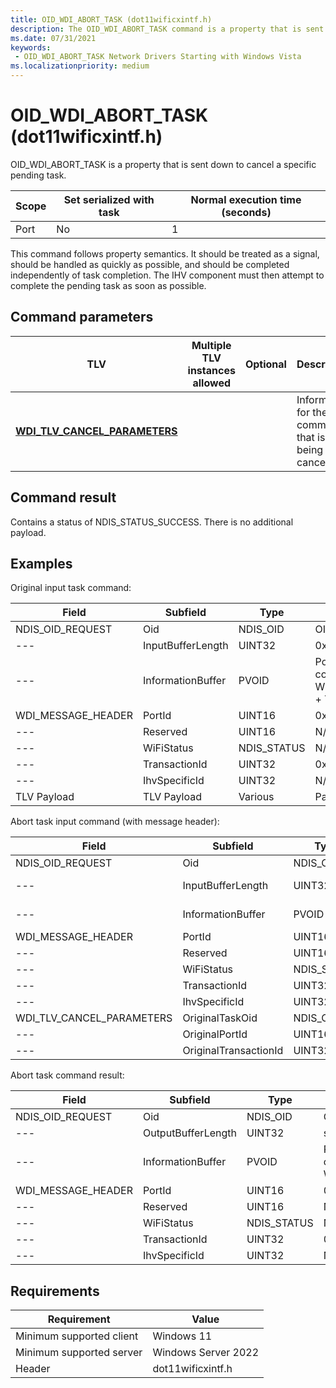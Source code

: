 ```yaml
---
title: OID_WDI_ABORT_TASK (dot11wificxintf.h)
description: The OID_WDI_ABORT_TASK command is a property that is sent down to cancel a specific pending task.
ms.date: 07/31/2021
keywords:
 - OID_WDI_ABORT_TASK Network Drivers Starting with Windows Vista
ms.localizationpriority: medium
---
```


# OID\_WDI\_ABORT\_TASK (dot11wificxintf.h)


OID\_WDI\_ABORT\_TASK is a property that is sent down to cancel a specific pending task.

| Scope | Set serialized with task | Normal execution time (seconds) |
|-------|--------------------------|---------------------------------|
| Port  | No                       | 1                               |

 

This command follows property semantics. It should be treated as a signal, should be handled as quickly as possible, and should be completed independently of task completion. The IHV component must then attempt to complete the pending task as soon as possible.

## Command parameters


| TLV                                                                    | Multiple TLV instances allowed | Optional | Description                                          |
|------------------------------------------------------------------------|--------------------------------|----------|------------------------------------------------------|
| [**WDI\_TLV\_CANCEL\_PARAMETERS**](./wdi-tlv-cancel-parameters.md) |                                |          | Information for the command that is being cancelled. |

 

## Command result


Contains a status of NDIS\_STATUS\_SUCCESS. There is no additional payload.
## Examples


Original input task command:

|Field|Subfield|Type|Value|
|--- |--- |--- |--- |
|NDIS\_OID\_REQUEST|Oid|NDIS\_OID|OID(WDI\_TASK\_SCAN)|
|--- |InputBufferLength|UINT32|0x210 (example)|
|---|InformationBuffer|PVOID|Pointer to memory block containing WDI\_MESSAGE\_HEADER + TLV payload|
|WDI\_MESSAGE\_HEADER|PortId|UINT16|0x0001 (example)|
|--- |Reserved|UINT16|N/A|
|--- |WiFiStatus|NDIS\_STATUS|N/A|
|--- |TransactionId|UINT32|0x1111 (example)|
|--- |IhvSpecificId|UINT32|N/A|
|TLV Payload|TLV Payload|Various|Payload data|
 

Abort task input command (with message header):

|Field|Subfield|Type|Value|
|--- |--- |--- |--- |
|NDIS\_OID\_REQUEST|Oid|NDIS\_OID|OID(WDI\_ABORT\_TASK)|
|--- |InputBufferLength|UINT32|sizeof(WDI\_MESSAGE\_HEADER) + sizeof(WDI\_TLV\_CANCEL\_PARAMETERS)|
|---|InformationBuffer|PVOID|Pointer to memory block containing WDI\_MESSAGE\_HEADER + TLV payload|
|WDI\_MESSAGE\_HEADER|PortId|UINT16|0x0001 (example)|
|--- |Reserved|UINT16|N/A|
|--- |WiFiStatus|NDIS\_STATUS|N/A|
|--- |TransactionId|UINT32|0x2222 (example)|
|--- |IhvSpecificId|UINT32|0|
|WDI\_TLV\_CANCEL\_PARAMETERS|OriginalTaskOid|NDIS\_OID|OID(WDI\_TASK\_SCAN)|
|--- |OriginalPortId|UINT16|0x0001 (example)|
|--- |OriginalTransactionId|UINT32|0x1111 (example)|
 

Abort task command result:

|Field|Subfield|Type|Value|
|--- |--- |--- |--- |
|NDIS\_OID\_REQUEST|Oid|NDIS\_OID|OID(WDI\_TASK\_SCAN)|
|---|OutputBufferLength|UINT32|sizeof(WDI\_MESSAGE\_HEADER)|
|---|InformationBuffer|PVOID|Pointer to memory block containing WDI\_MESSAGE\_HEADER|
|WDI\_MESSAGE\_HEADER|PortId|UINT16|0x0001 (example)|
|---|Reserved|UINT16|N/A|
|---|WiFiStatus|NDIS\_STATUS|NDIS\_STATUS\_SUCCESS|
|---|TransactionId|UINT32|0x2222 (example)|
|---|IhvSpecificId|UINT32|N/A|
 

## Requirements

|Requirement|Value|
|--- |--- |
|Minimum supported client|Windows 11|
|Minimum supported server|Windows Server 2022|
|Header|dot11wificxintf.h|

 

